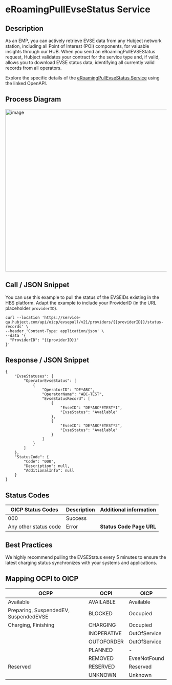 # eRoamingPullEvseStatus Service

## Description

As an EMP, you can actively retrieve EVSE data from any Hubject network
station, including all Point of Interest (POI) components, for valuable
insights through our HUB. When you send an eRoamingPullEVSEStatus request,
Hubject validates your contract for the service type and, if valid, allows you
to download EVSE status data, identifying all currently valid records from all
operators.

Explore the specific details of the [eRoamingPullEvseStatus
Service](https://hubject.github.io/oicp-emp-2.3-api-doc/#tag/eRoamingEvseStatus) using the linked OpenAPI.

## Process Diagram

<img width="507" alt="image" src="https://github.com/FirasHubject/OICP23_Integration_Guide/assets/135227574/2b24846b-54ad-479c-a1a1-6845875b891b">


## Call / JSON Snippet

You can use this example to pull the status of the EVSEIDs existing in the HBS
platform. Adapt the example to include your ProviderID (in the URL placeholder
`providerID`).

    
    
    curl --location 'https://service-qa.hubject.com/api/oicp/evsepull/v21/providers/{{providerID}}/status-records' \
    --header 'Content-Type: application/json' \
    --data '{
      "ProviderID": "{{providerID}}"
    }'

## Response / JSON Snippet

    
    
    {
        "EvseStatuses": {
            "OperatorEvseStatus": [
                {
                    "OperatorID": "DE*ABC",
                    "OperatorName": "ABC-TEST",
                    "EvseStatusRecord": [
                        {
                            "EvseID": "DE*ABC*ETEST*1",
                            "EvseStatus": "Available"
                        },
                        {
                            "EvseID": "DE*ABC*ETEST*2",
                            "EvseStatus": "Available"
                        }
                    ]
                }
            ]
        },
        "StatusCode": {
            "Code": "000",
            "Description": null,
            "AdditionalInfo": null
        }
    }

## Status Codes

| OICP Status Codes | Description | Additional information |
| ----------------- | ----------- | ----------------------
| 000               | Success     |                        |
| Any other status code | Error   |  **Status Code Page URL** |
  
## Best Practices

We highly recommend pulling the EVSEStatus every 5 minutes to ensure the
latest charging status synchronizes with your systems and applications.

## Mapping OCPI to OICP

|OCPP|OCPI|OICP|
|---|---|---|
|Available|AVAILABLE|Available|
|Preparing, SuspendedEV, SuspendedEVSE|BLOCKED|Occupied|
|Charging, Finishing|CHARGING|Occupied|
||INOPERATIVE|OutOfService|
||OUTOFORDER|OutOfService|
||PLANNED|-|
||REMOVED|EvseNotFound|
|Reserved|RESERVED|Reserved|
||UNKNOWN|Unknown|



